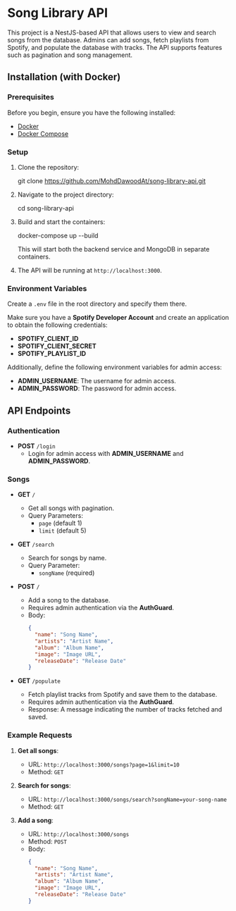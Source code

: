 # Song Library API

This project is a NestJS-based API that allows users to view and search songs from the database. Admins can add songs, fetch playlists from Spotify, and populate the database with tracks. The API supports features such as pagination and song management.

## Installation (with Docker)

### Prerequisites

Before you begin, ensure you have the following installed:

- [Docker](https://www.docker.com/get-started)
- [Docker Compose](https://docs.docker.com/compose/install/)

### Setup

1. Clone the repository:

   git clone https://github.com/MohdDawoodAt/song-library-api.git

2. Navigate to the project directory:

   cd song-library-api

3. Build and start the containers:

   docker-compose up --build

   This will start both the backend service and MongoDB in separate containers.

4. The API will be running at `http://localhost:3000`.

### Environment Variables

Create a `.env` file in the root directory and specify them there.

Make sure you have a **Spotify Developer Account** and create an application to obtain the following credentials:

- **SPOTIFY_CLIENT_ID**
- **SPOTIFY_CLIENT_SECRET**
- **SPOTIFY_PLAYLIST_ID**

Additionally, define the following environment variables for admin access:

- **ADMIN_USERNAME**: The username for admin access.
- **ADMIN_PASSWORD**: The password for admin access.

## API Endpoints

### Authentication

- **POST** `/login`
  - Login for admin access with **ADMIN_USERNAME** and **ADMIN_PASSWORD**.

### Songs

- **GET** `/`

  - Get all songs with pagination.
  - Query Parameters:
    - `page` (default 1)
    - `limit` (default 5)

- **GET** `/search`

  - Search for songs by name.
  - Query Parameter:
    - `songName` (required)

- **POST** `/`

  - Add a song to the database.
  - Requires admin authentication via the **AuthGuard**.
  - Body:
    ```json
    {
      "name": "Song Name",
      "artists": "Artist Name",
      "album": "Album Name",
      "image": "Image URL",
      "releaseDate": "Release Date"
    }
    ```

- **GET** `/populate`
  - Fetch playlist tracks from Spotify and save them to the database.
  - Requires admin authentication via the **AuthGuard**.
  - Response: A message indicating the number of tracks fetched and saved.

### Example Requests

1. **Get all songs**:

   - URL: `http://localhost:3000/songs?page=1&limit=10`
   - Method: `GET`

2. **Search for songs**:

   - URL: `http://localhost:3000/songs/search?songName=your-song-name`
   - Method: `GET`

3. **Add a song**:
   - URL: `http://localhost:3000/songs`
   - Method: `POST`
   - Body:
     ```json
     {
       "name": "Song Name",
       "artists": "Artist Name",
       "album": "Album Name",
       "image": "Image URL",
       "releaseDate": "Release Date"
     }
     ```
